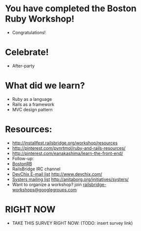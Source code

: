 <!SLIDE bullets incremental>
# You have completed the Boston Ruby Workshop!
* Congratulations!

<!SLIDE bullets>
# Celebrate!
* After-party 

<!SLIDE bullets>
# What did we learn?
* Ruby as a language
* Rails as a framework
* MVC design pattern

<!SLIDE bullets>
# Resources:
* http://installfest.railsbridge.org/workshop/resources
* http://pinterest.com/pvnrtmol/ruby-and-rails-resources/
* http://pinterest.com/eanakashima/learn-the-front-end/
* Follow-up:
* [BostonRB](http://bostonrb.org)
* RailsBridge IRC channel
* [DevChix E-mail list](http://www.devchix.com/) <http://www.devchix.com/>
* [Systers mailing list](http://anitaborg.org/initiatives/systers/) <http://anitaborg.org/initiatives/systers/>
* Want to organize a workshop? join railsbridge-workshops@googlegroups.com

<!SLIDE bullets>
# RIGHT NOW
* TAKE THIS SURVEY RIGHT NOW: (TODO: insert survey link)
